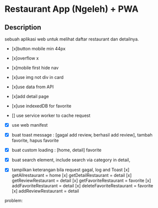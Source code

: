 # Restaurant App (Ngeleh) + PWA

## Description

sebuah aplikasi web untuk melihat daftar restaurant dan detailnya.

- [x]button mobile min 44px
- [x]overflow x
- [x]mobile first hide nav
- [x]use img not div in card

- [x]use data from API
- [x]add detail page
- [x]use indexedDB for favorite
- [] use service worker to cache request
- [x] use web manifest

- [x] buat toast message : [gagal add review, berhasil add review], tambah favorite, hapus favorite
- [x] buat custom loading : [home, detail] favorite
- [x] buat search element, include search via category in detail,
- [x] tampilkan keterangan bila request gagal, log and Toast
      [x] getAllrestaurant = home
      [x] getDetailRestaurant = detail
      [x] getReviewRestaurant = detail
      [x] getFavoriteRestaurant = favorite
      [x] addFavoriteRestaurant = detail
      [x] deleteFavoriteRestaurant = favorite
      [x] addReviewRestaurant = detail

problem:
